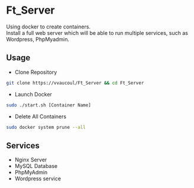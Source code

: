 # Ft_Server

Using docker to create containers.<br>
Install a full web server which will be able to run multiple services, such as Wordpress, PhpMyadmin.<br>

## Usage

- Clone Repository
```bash
git clone https://vvaucoul/Ft_Server && cd Ft_Server
```

- Launch Docker
```bash
sudo ./start.sh [Container Name]
```

- Delete All Containers
```bash
sudo docker system prune --all
```

## Services

- Nginx Server
- MySQL Database
- PhpMyAdmin
- Wordpress service


